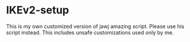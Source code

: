 # IKEv2-setup

This is my own customized version of jawj amazing script. Please use his script instead. This includes unsafe customizations used only by me.
